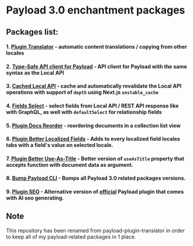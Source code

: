 # Payload 3.0 enchantment packages

## Packages list:

#### 1. [Plugin Translator](packages/translator/) - automatic content translations / copying from other locales

#### 2. [Type-Safe API client for Payload](packages/sdk/) - API client for Payload with the same syntax as the Local API

#### 3. [Cached Local API](packages/cached-local-api/) - cache and automatically revalidate the Local API operations with support of `depth` using Next.js `unstable_cache`

#### 4. [Fields Select](packages/fields-select/) - select fields from Local API / REST API response like with GraphQL, as well with `defaultSelect` for relationship fields

#### 5. [Plugin Docs Reorder](packages/docs-reorder/) - reordering documents in a collection list view

#### 6. [Plugin Better Localized Fields](packages/better-localized-fields/) - Adds to every localized field locales tabs with a field's value on selected locale.

#### 7. [Plugin Better Use-As-Title](packages/better-use-as-title) - Better version of `useAsTitle` property that accepts function with document data as argument.

#### 8. [Bump Payload CLI](packages/bump-payload/) - Bumps all Payload 3.0 related packages versions.

#### 9. [Plugin SEO](packages/seo) - Alternative version of [official](https://payloadcms.com/docs/plugins/seo) Payload plugin that comes with AI seo generating.

## Note

This repository has been renamed from payload-plugin-translator in order to keep all of my payload-related packages in 1 place.
